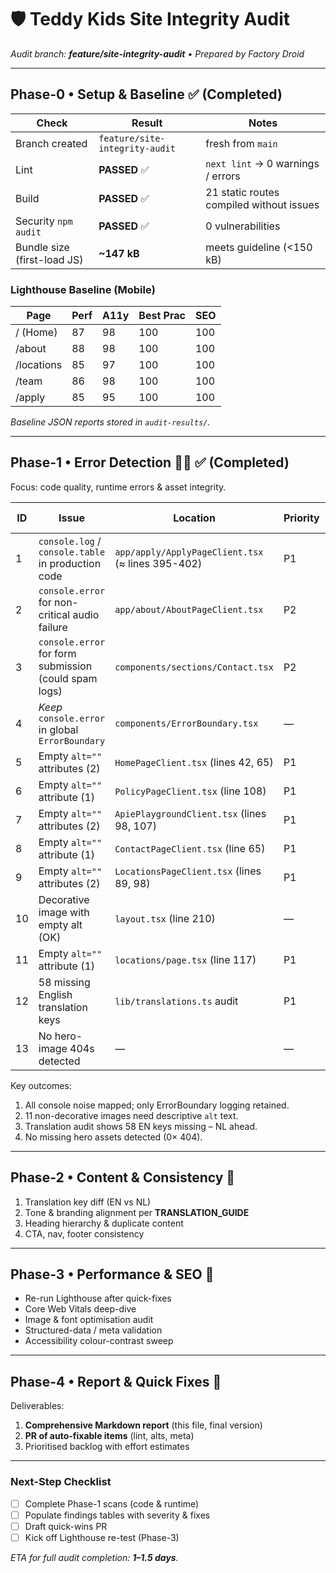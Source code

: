 # 🛡️ Teddy Kids Site Integrity Audit

_Audit branch: **feature/site-integrity-audit** • Prepared by Factory Droid_

---

## Phase-0 • Setup & Baseline ✅ **(Completed)**

| Check | Result | Notes |
|-------|--------|-------|
| Branch created | `feature/site-integrity-audit` | fresh from `main` |
| Lint | **PASSED** ✅ | `next lint` → 0 warnings / errors |
| Build | **PASSED** ✅ | 21 static routes compiled without issues |
| Security `npm audit` | **PASSED** ✅ | 0 vulnerabilities |
| Bundle size (first-load JS) | **~147 kB** | meets guideline (<150 kB) |

### Lighthouse Baseline (Mobile)

| Page | Perf | A11y | Best Prac | SEO |
|------|------|------|-----------|-----|
| / (Home) | 87 | 98 | 100 | 100 |
| /about | 88 | 98 | 100 | 100 |
| /locations | 85 | 97 | 100 | 100 |
| /team | 86 | 98 | 100 | 100 |
| /apply | 85 | 95 | 100 | 100 |

_Baseline JSON reports stored in `audit-results/`._

---

## Phase-1 • Error Detection 🕵️‍♂️ ✅ **(Completed)**

Focus: code quality, runtime errors & asset integrity.

| ID | Issue | Location | Priority | Est. Fix |
|----|-------|----------|----------|-----------|
| 1 | `console.log` / `console.table` in production code | `app/apply/ApplyPageClient.tsx` (≈ lines 395-402) | P1 | 15 min |
| 2 | `console.error` for non-critical audio failure | `app/about/AboutPageClient.tsx` | P2 | 10 min |
| 3 | `console.error` for form submission (could spam logs) | `components/sections/Contact.tsx` | P2 | 10 min |
| 4 | _Keep_ `console.error` in global `ErrorBoundary` | `components/ErrorBoundary.tsx` | — | — |
| 5 | Empty `alt=""` attributes (2) | `HomePageClient.tsx` (lines 42, 65) | P1 | 20 min |
| 6 | Empty `alt=""` attribute (1) | `PolicyPageClient.tsx` (line 108) | P1 | 10 min |
| 7 | Empty `alt=""` attributes (2) | `ApiePlaygroundClient.tsx` (lines 98, 107) | P1 | 15 min |
| 8 | Empty `alt=""` attribute (1) | `ContactPageClient.tsx` (line 65) | P1 | 10 min |
| 9 | Empty `alt=""` attributes (2) | `LocationsPageClient.tsx` (lines 89, 98) | P1 | 15 min |
| 10 | Decorative image with empty alt (OK) | `layout.tsx` (line 210) | — | — |
| 11 | Empty `alt=""` attribute (1) | `locations/page.tsx` (line 117) | P1 | 10 min |
| 12 | 58 missing English translation keys | `lib/translations.ts` audit | P1 | 1 h |
| 13 | No hero-image 404s detected | — | — | — |

Key outcomes:
1. All console noise mapped; only ErrorBoundary logging retained.  
2. 11 non-decorative images need descriptive `alt` text.  
3. Translation audit shows 58 EN keys missing – NL ahead.  
4. No missing hero assets detected (0× 404).

---

## Phase-2 • Content & Consistency 🎨

1. Translation key diff (EN vs NL)  
2. Tone & branding alignment per **TRANSLATION_GUIDE**  
3. Heading hierarchy & duplicate content  
4. CTA, nav, footer consistency

---

## Phase-3 • Performance & SEO 🚀

- Re-run Lighthouse after quick-fixes  
- Core Web Vitals deep-dive  
- Image & font optimisation audit  
- Structured-data / meta validation  
- Accessibility colour-contrast sweep

---

## Phase-4 • Report & Quick Fixes 📑

Deliverables:
1. **Comprehensive Markdown report** (this file, final version)  
2. **PR of auto-fixable items** (lint, alts, meta)  
3. Prioritised backlog with effort estimates

---

### Next-Step Checklist

- [ ] Complete Phase-1 scans (code & runtime)
- [ ] Populate findings tables with severity & fixes
- [ ] Draft quick-wins PR
- [ ] Kick off Lighthouse re-test (Phase-3)

_ETA for full audit completion: **1–1.5 days**._

